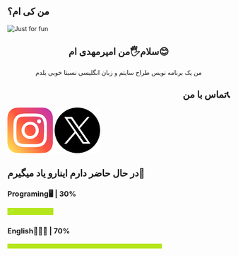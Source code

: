 ## من کی ام؟


<img  src="https://github.com/user-attachments/assets/c5bae698-1848-4226-bf8f-8f3793c6f986" alt="Just for fun">

<h2 align="center">سلام🖐من امیرمهدی ام😊</h2>

<p align="center">من یک برنامه نویس طراح سایتم و زبان انگلیسی نسبتا خوبی بلدم</p>

<h2 align="right">تماس با من📞</h2>
<a href="https://www.instagram.com/amirmahdi_slz" target="_blank"><img src="https://github.com/amirmahdislz/amirmahdislz/blob/main/image/instagram_2111463.png?raw=true"></a>   <a href="https://twitter.com/amirmahdi28852" target="_blank"><img src="https://github.com/amirmahdislz/amirmahdislz/blob/main/image/twitter.png?raw=true"></a>


<h2>در حال حاضر دارم اینارو یاد میگیرم🌱</h2>
<h3 align="left">Programing🖥 | 30%</h3>
<img src="https://github.com/amirmahdislz/amirmahdislz/blob/main/image/bar%20-%20Copy%20(2).png">
<h3 align="left">English👨🏻‍🎓 | 70%</h3>
<img src="https://github.com/amirmahdislz/amirmahdislz/blob/main/image/bar.png?raw=true" width="350px">
